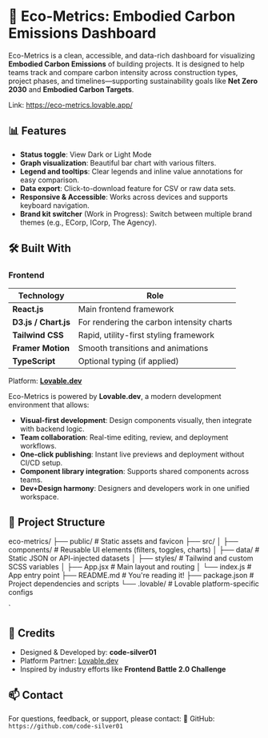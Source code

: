 





# 🌱 Eco-Metrics: Embodied Carbon Emissions Dashboard


Eco-Metrics is a clean, accessible, and data-rich dashboard for visualizing **Embodied Carbon Emissions** of building projects. It is designed to help teams track and compare carbon intensity across construction types, project phases, and timelines—supporting sustainability goals like **Net Zero 2030** and **Embodied Carbon Targets**.

Link: https://eco-metrics.lovable.app/

## 📊 Features


- **Status toggle**: View Dark or Light Mode
- **Graph visualization**: Beautiful bar chart with various filters.
- **Legend and tooltips**: Clear legends and inline value annotations for easy comparison.
- **Data export**: Click-to-download feature for CSV or raw data sets.
- **Responsive & Accessible**: Works across devices and supports keyboard navigation.
- **Brand kit switcher** (Work in Progress): Switch between multiple brand themes (e.g., ECorp, ICorp, The Agency).



## 🛠 Built With

### Frontend

| Technology        | Role                                      |
|-------------------|-------------------------------------------|
| **React.js**       | Main frontend framework                   |
| **D3.js / Chart.js** | For rendering the carbon intensity charts |
| **Tailwind CSS**   | Rapid, utility-first styling framework   |
| **Framer Motion**  | Smooth transitions and animations        |
| **TypeScript**     | Optional typing (if applied)             |

Platform: **[Lovable.dev](https://www.lovable.dev)**

Eco-Metrics is powered by **Lovable.dev**, a modern development environment that allows:

- **Visual-first development**: Design components visually, then integrate with backend logic.
- **Team collaboration**: Real-time editing, review, and deployment workflows.
- **One-click publishing**: Instant live previews and deployment without CI/CD setup.
- **Component library integration**: Supports shared components across teams.
- **Dev+Design harmony**: Designers and developers work in one unified workspace.


## 📁 Project Structure



eco-metrics/
├── public/                   # Static assets and favicon
├── src/
│   ├── components/           # Reusable UI elements (filters, toggles, charts)
│   ├── data/                 # Static JSON or API-injected datasets
│   ├── styles/               # Tailwind and custom SCSS variables
│   ├── App.jsx               # Main layout and routing
│   └── index.js              # App entry point
├── README.md                 # You're reading it!
├── package.json              # Project dependencies and scripts
└── .lovable/                 # Lovable platform-specific configs

`

## 👥 Credits

* Designed & Developed by: **code-silver01**
* Platform Partner: [Lovable.dev](https://www.lovable.dev)
* Inspired by industry efforts like **Frontend Battle 2.0 Challenge**



## 📫 Contact

For questions, feedback, or support, please contact:
🐙 GitHub: `https://github.com/code-silver01`


